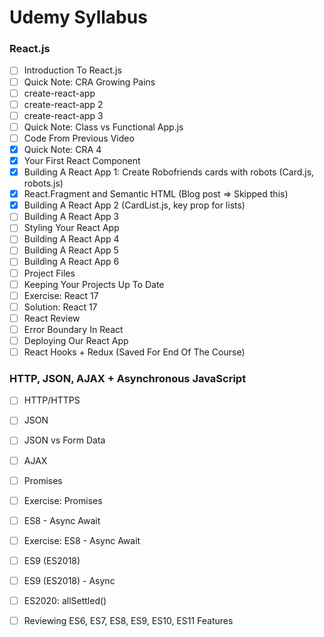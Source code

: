 # Udemy Syllabus

### React.js

- [ ] Introduction To React.js
- [ ] Quick Note: CRA Growing Pains
- [ ] create-react-app
- [ ] create-react-app 2
- [ ] create-react-app 3
- [ ] Quick Note: Class vs Functional App.js
- [ ] Code From Previous Video
- [x] Quick Note: CRA 4
- [x] Your First React Component
- [x] Building A React App 1: Create Robofriends cards with robots (Card.js, robots.js)
- [x] React.Fragment and Semantic HTML (Blog post => Skipped this)
- [x] Building A React App 2 (CardList.js, key prop for lists)
- [ ] Building A React App 3
- [ ] Styling Your React App
- [ ] Building A React App 4
- [ ] Building A React App 5
- [ ] Building A React App 6
- [ ] Project Files
- [ ] Keeping Your Projects Up To Date
- [ ] Exercise: React 17
- [ ] Solution: React 17
- [ ] React Review
- [ ] Error Boundary In React
- [ ] Deploying Our React App
- [ ] React Hooks + Redux (Saved For End Of The Course)

### HTTP, JSON, AJAX + Asynchronous JavaScript

- [ ] HTTP/HTTPS
- [ ] JSON
- [ ] JSON vs Form Data
- [ ] AJAX
- [ ] Promises
- [ ] Exercise: Promises
- [ ] ES8 - Async Await
- [ ] Exercise: ES8 - Async Await
- [ ] ES9 (ES2018)
- [ ] ES9 (ES2018) - Async
- [ ] ES2020: allSettled()
- [ ] Reviewing ES6, ES7, ES8, ES9, ES10, ES11 Features


